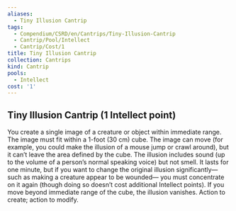 ```yaml
---
aliases:
  - Tiny Illusion Cantrip
tags:
  - Compendium/CSRD/en/Cantrips/Tiny-Illusion-Cantrip
  - Cantrip/Pool/Intellect
  - Cantrip/Cost/1
title: Tiny Illusion Cantrip
collection: Cantrips
kind: Cantrip
pools:
  - Intellect
cost: '1'
---
```

## Tiny Illusion Cantrip  (1 Intellect point)
You create a single image of a creature or object within immediate range. The image must fit within a 1-foot (30 cm) cube. The image can move (for example, you could make the illusion of a mouse jump or crawl around), but it can’t leave the area defined by the cube. The illusion includes sound (up to the volume of a person’s normal speaking voice) but not smell. It lasts for one minute, but if you want to change the original illusion significantly—such as making a creature appear to be wounded— you must concentrate on it again (though doing so doesn’t cost additional Intellect points). If you move beyond immediate range of the cube, the illusion vanishes. Action to create; action to modify. 



